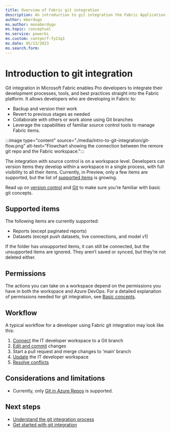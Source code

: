 ```yaml
---
title: Overview of Fabric git integration 
description: An introduction to git integration the Fabric Application lifecycle management (ALM) tool
author: mberdugo
ms.author: monaberdugo
ms.topic: conceptual
ms.service: powerbi
ms.custom: contperf-fy21q1
ms.date: 05/23/2023
ms.search.form: 
---
```


# Introduction to git integration

Git integration in Microsoft Fabric enables Pro developers to integrate their development processes, tools, and best practices straight into the Fabric platform. It allows developers who are developing in Fabric to:

* Backup and version their work
* Revert to previous stages as needed
* Collaborate with others or work alone using Git branches
* Leverage the capabilities of familiar source control tools to manage Fabric items.

:::image type="content" source="./media/intro-to-git-integration/git-flow.png" alt-text="Flowchart showing the connection between the remore git repo and the Fabric workspace.":::

The integration with source control is on a workspace level. Developers can version items they develop within a workspace in a single process, with full visibility to all their items. Currently, in Preview, only a few items are supported, but the list of [supported items](#supported-items) is growing.

Read up on [version control](/devops/develop/git/what-is-version-control) and [Git](/devops/develop/git/what-is-git) to make sure you’re familiar with basic git concepts.

## Supported items

The following items are currently supported:

* Reports (except paginated reports)
* Datasets (except push datasets, live connections, and model v1)

If the folder has unsupported items, it can still be connected, but the unsupported items are ignored. They aren’t saved or synced, but they’re not deleted either.

## Permissions

The actions you can take on a workspace depend on the permissions you have in both the workspace and Azure DevOps. For a detailed explanation of permissions needed for git integration, see [Basic concepts](./git-integration-process.md#permissions).

## Workflow

A typical workflow for a developer using Fabric git integration may look like this:

1. [Connect](./git-get-started.md#connect-a-workspace-to-an-azure-repo) the IT developer workspace to a Git branch​
1. [Edit and commit](./git-get-started.md#commit-changes-to-git) changes​
1. Start a pull request and merge changes to ‘main’ branch​
1. [Update](./git-get-started.md#update-workspace-from-git) the IT developer workspace
1. [Resolve conflicts](./conflict-resolution.md)

## Considerations and limitations

* Currently, only [Git in Azure Repos](/en-us/azure/devops/user-guide/code-with-git) is supported.

## Next steps

* [Understand the git integration process](./git-integration-process.md)
* [Get started with git integration](./git-get-started.md)
